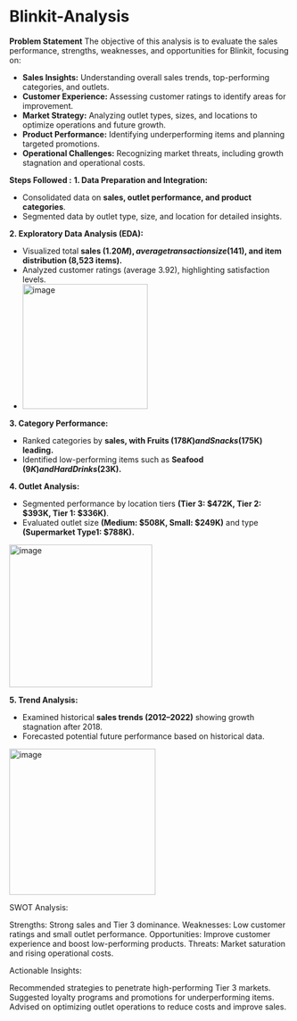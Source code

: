 # Blinkit-Analysis
**Problem Statement**
The objective of this analysis is to evaluate the sales performance, strengths, weaknesses, and opportunities for Blinkit, focusing on:

- **Sales Insights:** Understanding overall sales trends, top-performing categories, and outlets.
- **Customer Experience:** Assessing customer ratings to identify areas for improvement.
- **Market Strategy:** Analyzing outlet types, sizes, and locations to optimize operations and future growth.
- **Product Performance:** Identifying underperforming items and planning targeted promotions.
- **Operational Challenges:** Recognizing market threats, including growth stagnation and operational costs.

**Steps Followed :**
**1. Data Preparation and Integration:**
- Consolidated data on **sales, outlet performance, and product categories**.
- Segmented data by outlet type, size, and location for detailed insights.

**2. Exploratory Data Analysis (EDA):**
- Visualized total **sales ($1.20M), average transaction size ($141), and item distribution (8,523 items).**
- Analyzed customer ratings (average 3.92), highlighting satisfaction levels.
- <img width="224" alt="image" src="https://github.com/user-attachments/assets/649a7a7b-5a57-457a-abe5-b34a6bbc6c25" />


**3. Category Performance:**
- Ranked categories by **sales, with Fruits ($178K) and Snacks ($175K) leading.**
- Identified low-performing items such as **Seafood ($9K) and Hard Drinks ($23K).**


**4. Outlet Analysis:**
- Segmented performance by location tiers **(Tier 3: $472K, Tier 2: $393K, Tier 1: $336K)**.
- Evaluated outlet size **(Medium: $508K, Small: $249K)** and type **(Supermarket Type1: $788K).**
<img width="256" alt="image" src="https://github.com/user-attachments/assets/c939ba65-593f-4f32-8573-7896f9453f31" />


**5. Trend Analysis:**
- Examined historical **sales trends (2012–2022)** showing growth stagnation after 2018.
- Forecasted potential future performance based on historical data.
<img width="262" alt="image" src="https://github.com/user-attachments/assets/70e1e25d-8d2a-43cf-bd03-f72e9456dda1" />


SWOT Analysis:

Strengths: Strong sales and Tier 3 dominance.
Weaknesses: Low customer ratings and small outlet performance.
Opportunities: Improve customer experience and boost low-performing products.
Threats: Market saturation and rising operational costs.

Actionable Insights:

Recommended strategies to penetrate high-performing Tier 3 markets.
Suggested loyalty programs and promotions for underperforming items.
Advised on optimizing outlet operations to reduce costs and improve sales.
